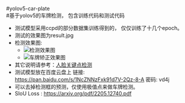#yolov5-car-plate  
#基于yolov5的车牌检测， 包含训练代码和测试代码  
+ 测试模型采用ccpd的部分数据集训练得到的， 仅仅训练了十几个epoch。
+ 测试的效果图为result.jpg
+ 检测效果图:
   * ![检测效果图](https://github.com/xialuxi/yolov5-car-plate/blob/master/result.jpg)
   * ![车牌矫正效果图](https://github.com/xialuxi/yolov5-car-plate/blob/master/result_warp.jpg)
+ 其它说明请参考：[人脸关键点检测](https://github.com/xialuxi/yolov5_face_landmark)
+ 测试模型放在百度云盘上 链接: https://pan.baidu.com/s/1NcZNNzFxk91d7V-2Qz-8-A  密码: vd4j
+ 可以去掉检测框的预测，仅使用极值点来做车牌检测。
+ SIoU Loss : https://arxiv.org/pdf/2205.12740.pdf

